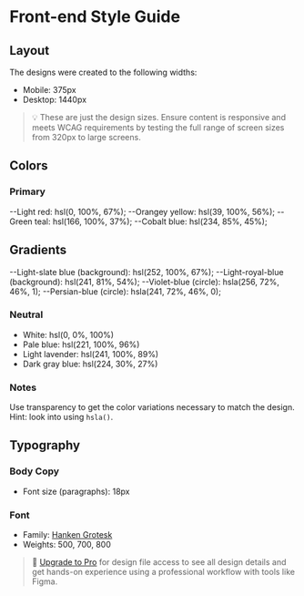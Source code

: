 # Front-end Style Guide

## Layout

The designs were created to the following widths:

- Mobile: 375px
- Desktop: 1440px

> 💡 These are just the design sizes. Ensure content is responsive and meets WCAG requirements by testing the full range of screen sizes from 320px to large screens.

## Colors

### Primary

--Light red: hsl(0, 100%, 67%);
--Orangey yellow: hsl(39, 100%, 56%);
--Green teal: hsl(166, 100%, 37%);
--Cobalt blue: hsl(234, 85%, 45%);

## Gradients

--Light-slate blue (background): hsl(252, 100%, 67%);
--Light-royal-blue (background): hsl(241, 81%, 54%);
--Violet-blue (circle): hsla(256, 72%, 46%, 1);
--Persian-blue (circle): hsla(241, 72%, 46%, 0);



### Neutral

- White: hsl(0, 0%, 100%)
- Pale blue: hsl(221, 100%, 96%)
- Light lavender: hsl(241, 100%, 89%)
- Dark gray blue: hsl(224, 30%, 27%)

### Notes

Use transparency to get the color variations necessary to match the design. Hint: look into using `hsla()`.

## Typography

### Body Copy

- Font size (paragraphs): 18px

### Font

- Family: [Hanken Grotesk](https://fonts.google.com/specimen/Hanken+Grotesk)
- Weights: 500, 700, 800

> 💎 [Upgrade to Pro](https://www.frontendmentor.io/pro?ref=style-guide) for design file access to see all design details and get hands-on experience using a professional workflow with tools like Figma.
